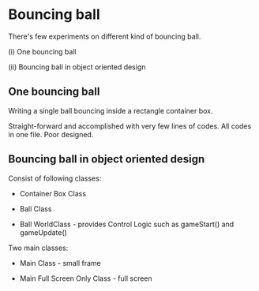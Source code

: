 # Bouncing ball
There's few experiments on different kind of bouncing ball.

(i) One bouncing ball

(ii) Bouncing ball in object oriented design

## One bouncing ball

Writing a single ball bouncing inside a rectangle container box. 

Straight-forward and accomplished with very few lines of codes. All codes in one file. Poor designed.


## Bouncing ball in object oriented design

Consist of following classes: 

* Container Box Class

* Ball Class

* Ball WorldClass - provides Control Logic such as gameStart() and gameUpdate()

Two main classes:

* Main Class - small frame

* Main Full Screen Only Class - full screen 
